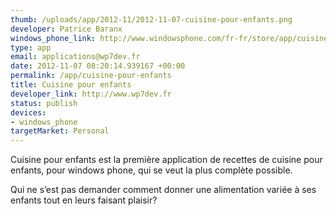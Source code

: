 ```yaml
--- 
thumb: /uploads/app/2012-11/2012-11-07-cuisine-pour-enfants.png
developer: Patrice Baranx
windows_phone_link: http://www.windowsphone.com/fr-fr/store/app/cuisine-pour-enfants/bb09862c-1ef7-431c-aff7-a674519fde82
type: app
email: applications@wp7dev.fr
date: 2012-11-07 08:20:14.939167 +00:00
permalink: /app/cuisine-pour-enfants
title: Cuisine pour enfants
developer_link: http://www.wp7dev.fr
status: publish
devices: 
- windows_phone
targetMarket: Personal
---
```


Cuisine pour enfants est la première application de recettes de cuisine pour enfants, pour windows phone, qui se veut la plus complète possible.

Qui ne s’est pas demander comment donner une alimentation variée à ses enfants tout en leurs faisant plaisir?
